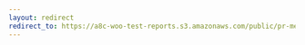 ```yaml
---
layout: redirect
redirect_to: https://a8c-woo-test-reports.s3.amazonaws.com/public/pr-merge/40785/e2e/index.html
---
```

